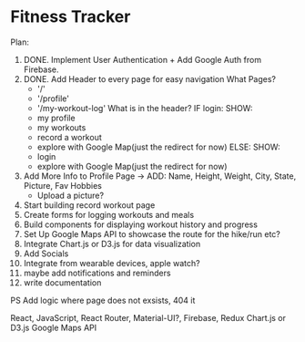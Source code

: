 # Fitness Tracker

Plan:

1. DONE. Implement User Authentication + Add Google Auth from Firebase.
2. DONE. Add Header to every page for easy navigation
   What Pages?
   - '/'
   - '/profile'
   - '/my-workout-log'
     What is in the header?
     IF login:
     SHOW:
   - my profile
   - my workouts
   - record a workout
   - explore with Google Map(just the redirect for now)
     ELSE:
     SHOW:
   - login
   - explore with Google Map(just the redirect for now)
3. Add More Info to Profile Page ->
   ADD:
   Name, Height, Weight, City, State, Picture,
   Fav Hobbies
   - Upload a picture?
4. Start building record workout page
5. Create forms for logging workouts and meals
6. Build components for displaying workout history and progress
7. Set Up Google Maps API to showcase the route for the hike/run etc?
8. Integrate Chart.js or D3.js for data visualization
9. Add Socials
10. Integrate from wearable devices, apple watch?
11. maybe add notifications and reminders
12. write documentation

PS
Add logic where page does not exsists, 404 it

React, JavaScript, React Router, Material-UI?, Firebase, Redux
Chart.js or D3.js
Google Maps API
